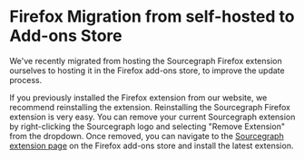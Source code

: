 # Firefox Migration from self-hosted to Add-ons Store

We've recently migrated from hosting the Sourcegraph Firefox extension ourselves to hosting it in the Firefox add-ons store, to improve the update process.

If you previously installed the Firefox extension from our website, we recommend reinstalling the extension. Reinstalling the Sourcegraph Firefox extension is very easy. You can remove your current Sourcegraph extension by right-clicking the Sourcegraph logo and selecting "Remove Extension" from the dropdown. Once removed, you can navigate to the [Sourcegraph extension page](https://addons.mozilla.org/en-US/firefox/addon/sourcegraph-for-firefox/) on the Firefox add-ons store and install the latest extension.
